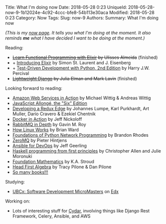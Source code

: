Title: What I'm doing now
Date: 2018-05-28 0:23
UniqueId: 2018-05-28-now-9-1b12024e-4c92-4ccc-bfe8-54b113e30aca
Modified: 2018-05-28 0:23
Category: Now
Tags:
Slug: now-9
Authors:
Summary: What I'm doing now

*(This is my [now page](http://nownownow.com/about). It tells you what I'm doing at the moment. It also reminds **me** what I have decided I want to be doing at the moment.)*

Reading:

- <del>[Learn Functional Programming with Elixir](https://pragprog.com/book/cdc-elixir/learn-functional-programming-with-elixir)
  by Ulisses Almeida</del> (finished)
- &#43; [Introducing Elixir](http://shop.oreilly.com/product/0636920030584.do) by Simon St. Laurent and J. Eisenberg
- &#43; [Test-Driven Development with Python, 2nd Edition](http://www.obeythetestinggoat.com/) by Harry J.W. Percival
- <del>[Lightweight Django](http://shop.oreilly.com/product/0636920032502.do) by Julia Elman and Mark Lavin</del> (finished)

Looking forward to reading:

- [Amazon Web Services in Action](https://www.manning.com/books/amazon-web-services-in-action) by Michael Wittig &amp;
  Andreas Wittig
- [JavaScript Allongé, the "Six" Edition](https://leanpub.com/javascriptallongesix)
- [Developing a Redux Edge](https://bleedingedgepress.com/developing-a-redux-edge/) by Johannes Lumpe, Karl Purkhardt,
  Art Muller, Darío Cravero &amp; Ezekiel Chentnik
- [Docker in Action](https://www.manning.com/books/docker-in-action) by Jeff Nickoloff
- [RabbitMQ in Depth](https://www.manning.com/books/rabbitmq-in-depth) by Gavin M. Roy
- [How Linux Works](https://www.nostarch.com/howlinuxworks2) by Brian Ward
- [Foundations of Python Network Programming](http://www.apress.com/la/book/9781430258544) by Brandon Rhodes
- [ZeroMQ](http://zguide.zeromq.org/page:all) by Pieter Hintjens
- [Ansible for DevOps](https://www.ansiblefordevops.com/) by Jeff Geerling
- [Haskell programming from first principles](http://haskellbook.com/) by Christopher Allen and Julie Moronuki
- [Foundation Mathematics](https://www.amazon.co.uk/Foundation-Mathematics-K-Stroud/dp/0230579078/) by K.A. Stroud
- [Head First Algebra](http://www.headfirstlabs.com/books/hfalg/) by Tracy Pilone & Dan Pilone
- [So many books!!!](http://www.librarything.com/catalog.php?view=samfrances&collection=-1&shelf=list&sort=dateread)

Studying:

- [UBCx: Software Development MicroMasters](https://www.edx.org/micromasters/software-development) on [Edx](https://www.edx.org)

Working on:

- Lots of interesting stuff for [Cydar](https://cydarmedical.com/), involving things like Django Rest Framework, Celery, Ansible, and AWS
